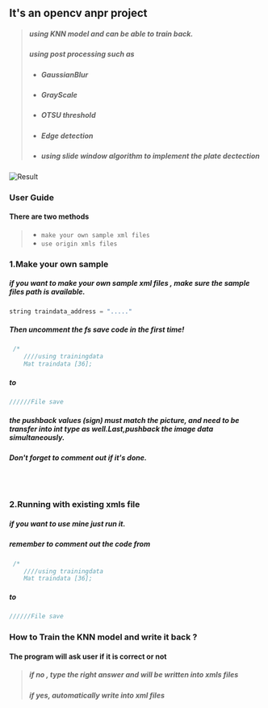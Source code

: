  ## It's an opencv anpr project
> ##### using KNN model and can be able to train back.
> ##### using post processing such as 
>- ##### GaussianBlur 
>- ##### GrayScale
>- ##### OTSU threshold
>- ##### Edge detection
>- ##### using slide window algorithm to implement the plate dectection

![Result](https://user-images.githubusercontent.com/22855741/31375962-d4e13444-add5-11e7-90bb-99b3a54224c5.png)
### User Guide
#### There are two methods 
>- ``` make your own sample xml files ```<br>
>- ``` use origin xmls files ```

### 1.Make your own sample
##### if you want to make your own sample xml files , make sure the sample files path is available.

```cpp
string traindata_address = "....."
```

##### Then uncomment the fs save code in the first time! 
```cpp
 /*
    ////using trainingdata
    Mat traindata [36];
```
##### to 
```cpp
//////File save 
```
##### the pushback values (sign) must match the picture, and need to be transfer into int type as well.Last,pushback the image data simultaneously.
##### Don't forget to comment out if it's done. <br><br><br><br>

### 2.Running with existing xmls file
##### if you want to use mine just run it.

##### remember to comment out the code  from

```cpp
 /*
    ////using trainingdata
    Mat traindata [36];
```
##### to 
```cpp
//////File save 
```

### How to Train the KNN model and write it back ?
#### The program will ask user if it is correct or not 
>##### if no , type the right answer and will be written into xmls files
>##### if yes, automatically write into xml files 


